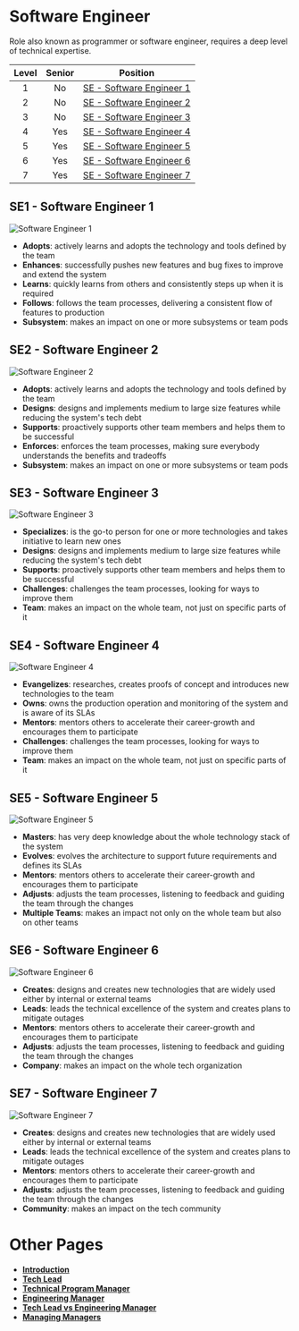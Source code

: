 # Software Engineer

Role also known as programmer or software engineer, requires a deep level of technical expertise.

| Level | Senior | Position |
| :---: | :---: | :---: |
| 1 | No | [SE - Software Engineer 1](#d1---software-engineer-1) |
| 2 | No | [SE - Software Engineer 2](#d2---software-engineer-2) |
| 3 | No | [SE - Software Engineer 3](#d3---software-engineer-3) |
| 4 | Yes | [SE - Software Engineer 4](#d4---software-engineer-4) |
| 5 | Yes | [SE - Software Engineer 5](#d5---software-engineer-5) |
| 6 | Yes | [SE - Software Engineer 6](#d6---software-engineer-6) |
| 7 | Yes | [SE - Software Engineer 7](#d7---software-engineer-7) |

## SE1 - Software Engineer 1

<picture>
  <source media="(prefers-color-scheme: dark)" srcset="/charts/software-engineer-1-dark.png">
  <source media="(prefers-color-scheme: light)" srcset="/charts/software-engineer-1.png">
  <img alt="Software Engineer 1" src="/charts/software-engineer-1.png">
</picture>

* **Adopts**: actively learns and adopts the technology and tools defined by the team
* **Enhances**: successfully pushes new features and bug fixes to improve and extend the system
* **Learns**: quickly learns from others and consistently steps up when it is required
* **Follows**: follows the team processes, delivering a consistent flow of features to production
* **Subsystem**: makes an impact on one or more subsystems or team pods

## SE2 - Software Engineer 2

<picture>
  <source media="(prefers-color-scheme: dark)" srcset="/charts/software-engineer-2-dark.png">
  <source media="(prefers-color-scheme: light)" srcset="/charts/software-engineer-2.png">
  <img alt="Software Engineer 2" src="/charts/software-engineer-2.png">
</picture>

* **Adopts**: actively learns and adopts the technology and tools defined by the team
* **Designs**: designs and implements medium to large size features while reducing the system's tech debt
* **Supports**: proactively supports other team members and helps them to be successful
* **Enforces**: enforces the team processes, making sure everybody understands the benefits and tradeoffs
* **Subsystem**: makes an impact on one or more subsystems or team pods

## SE3 - Software Engineer 3

<picture>
  <source media="(prefers-color-scheme: dark)" srcset="/charts/software-engineer-3-dark.png">
  <source media="(prefers-color-scheme: light)" srcset="/charts/software-engineer-3.png">
  <img alt="Software Engineer 3" src="/charts/software-engineer-3.png">
</picture>

* **Specializes**: is the go-to person for one or more technologies and takes initiative to learn new ones
* **Designs**: designs and implements medium to large size features while reducing the system's tech debt
* **Supports**: proactively supports other team members and helps them to be successful
* **Challenges**: challenges the team processes, looking for ways to improve them
* **Team**: makes an impact on the whole team, not just on specific parts of it

## SE4 - Software Engineer 4

<picture>
  <source media="(prefers-color-scheme: dark)" srcset="/charts/software-engineer-4-dark.png">
  <source media="(prefers-color-scheme: light)" srcset="/charts/software-engineer-4.png">
  <img alt="Software Engineer 4" src="/charts/software-engineer-4.png">
</picture>

* **Evangelizes**: researches, creates proofs of concept and introduces new technologies to the team
* **Owns**: owns the production operation and monitoring of the system and is aware of its SLAs
* **Mentors**: mentors others to accelerate their career-growth and encourages them to participate
* **Challenges**: challenges the team processes, looking for ways to improve them
* **Team**: makes an impact on the whole team, not just on specific parts of it

## SE5 - Software Engineer 5

<picture>
  <source media="(prefers-color-scheme: dark)" srcset="/charts/software-engineer-5-dark.png">
  <source media="(prefers-color-scheme: light)" srcset="/charts/software-engineer-5.png">
  <img alt="Software Engineer 5" src="/charts/software-engineer-5.png">
</picture>

* **Masters**: has very deep knowledge about the whole technology stack of the system
* **Evolves**: evolves the architecture to support future requirements and defines its SLAs
* **Mentors**: mentors others to accelerate their career-growth and encourages them to participate
* **Adjusts**: adjusts the team processes, listening to feedback and guiding the team through the changes
* **Multiple Teams**: makes an impact not only on the whole team but also on other teams

## SE6 - Software Engineer 6

<picture>
  <source media="(prefers-color-scheme: dark)" srcset="/charts/software-engineer-6-dark.png">
  <source media="(prefers-color-scheme: light)" srcset="/charts/software-engineer-6.png">
  <img alt="Software Engineer 6" src="/charts/software-engineer-6.png">
</picture>

* **Creates**: designs and creates new technologies that are widely used either by internal or external teams
* **Leads**: leads the technical excellence of the system and creates plans to mitigate outages
* **Mentors**: mentors others to accelerate their career-growth and encourages them to participate
* **Adjusts**: adjusts the team processes, listening to feedback and guiding the team through the changes
* **Company**: makes an impact on the whole tech organization

## SE7 - Software Engineer 7

<picture>
  <source media="(prefers-color-scheme: dark)" srcset="/charts/software-engineer-7-dark.png">
  <source media="(prefers-color-scheme: light)" srcset="/charts/software-engineer-7.png">
  <img alt="Software Engineer 7" src="/charts/software-engineer-7.png">
</picture>

* **Creates**: designs and creates new technologies that are widely used either by internal or external teams
* **Leads**: leads the technical excellence of the system and creates plans to mitigate outages
* **Mentors**: mentors others to accelerate their career-growth and encourages them to participate
* **Adjusts**: adjusts the team processes, listening to feedback and guiding the team through the changes
* **Community**: makes an impact on the tech community

# Other Pages

* [**Introduction**](README.md)
* [**Tech Lead**](TechLead.md)
* [**Technical Program Manager**](TechnicalProgramManager.md)
* [**Engineering Manager**](EngineeringManager.md)
* [**Tech Lead vs Engineering Manager**](TechLead-EngineeringManager.md)
* [**Managing Managers**](Managing-Managers.md)
